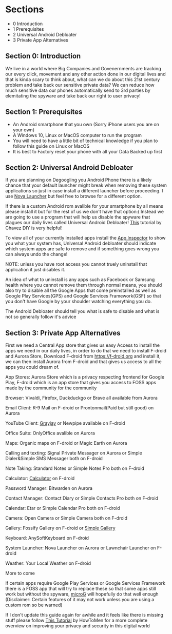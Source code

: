 # Sections

- 0 Introduction
- 1 Prerequisites
- 2 Universal Android Debloater
- 3 Private App Alternatives
## Section 0: Introduction

We live in a world where Big Companies and Govenernments are tracking our every click, movement and any other action done in our digital lives and that is kinda scary to think about, what can we do about this 21st century problem and take back our sensitive private data? We can reduce how much sensitive data our phones automatically send to 3rd parties by elemitating the spyware and take back our right to user privacy! 

## Section 1: Prerequisites
- An Android smartphone that you own (Sorry iPhone users you are on your own)
- A Windows 10, Linux or MacOS computer to run the program
- You will need to have a little bit of technical knowledge if you plan to follow this guide on Linux or MacOS
- It is best to Factory reset your phone with all your Data Backed up first

## Section 2: Universal Android Debloater

If you are planning on Degoogling you Android Phone there is a likely chance that your default launcher might break when removing these system applications so just in case install a different launcher before proceeding. I use [Nova Launcher](https://apkpure.com/nova-launcher/com.teslacoilsw.launcher) but feel free to browse for a different option.

If there is a custom Android rom avalible for your smartphone by all means please install it but for the rest of us we don't have that option:( Instead we are going to use a program that will help us disable the spyware that plagues our daily lives called Universal Android Debloater! [This](https://www.youtube.com/watch?v=z52_v0RFKp8) tutorial by Chavez DIY is very helpful!

To view all of your currently installed apps install the [App Inspector](https://apkpure.com/app-inspector/com.ubqsoft.sec01) to show you what your system has, Universal Android debloater should indicate which system apps are safe to remove and if something goes wrong you can always undo the change! 

NOTE: unless you have root access you cannot truely uninstall that application it just disables it. 

An idea of what to uninstall is any apps such as Facebook or Samsung health where you cannot remove them through normal means, you should also try to disable all the Google Apps that come preinstalled as well as Google Play Services(GPS) and Google Services Framework(GSF) so that you don't have Google by your shoulder watching everything you do.

The Android Debloater should tell you what is safe to disable and what is not so generally follow it's advice

## Section 3: Private App Alternatives

First we need a Central App store that gives us easy Access to install the apps we need in our daily lives, in order to do that we need to install F-droid and Aurora Store, Download F-droid from https://f-droid.org and install it, we can then install Aurora from F-droid and that gives us access to all the apps you could dream of.

App Stores: Aurora Store which is a privacy respecting frontend for Google Play, F-droid which is an app store that gives you access to FOSS apps made by the community for the community

Browser: Vivaldi, Firefox, Duckduckgo or Brave all available from Aurora

Email Client: K-9 Mail on F-droid or Prontonmail(Paid but still good) on Aurora

YouTube Client: [Grayjay](https://grayjay.app) or Newpipe available on F-droid

Office Suite: OnlyOffice avalible on Aurora

Maps: Organic maps on F-droid or Magic Earth on Aurora

Calling and texting: Signal Private Messager on Aurora or Simple Dialer&Simple SMS Messager both on F-droid

Note Taking: Standard Notes or Simple Notes Pro both on F-droid

Calculator: [Calculator](https://f-droid.org/en/packages/com.xlythe.calculator.material/) on F-droid

Password Manager: Bitwarden on Aurora

Contact Manager: Contact Diary or Simple Contacts Pro both on F-droid

Calendar: Etar or Simple Calendar Pro both on F-droid

Camera: Open Camera or Simple Camera both on F-droid

Gallery: Fossify Gallery on F-droid or [Simple Gallery](https://github.com/SimpleMobileTools/Simple-Gallery/releases)

Keyboard: AnySoftKeyboard on F-droid

System Launcher: Nova Launcher on Aurora or Lawnchair Launcher on F-droid

Weather: Your Local Weather on F-droid

More to come

If certain apps require Google Play Services or Google Services Framework there is a FOSS app that will try to replace these so that some apps still work but without the spyware, [microG](https://microg.org/download.html) will hopefully do that well enough (Disclaimer: Certain features of it may not work unless you are using a custom rom so be warned)

If I don't update this guide again for awhile and it feels like there is missing stuff please follow [This Tutorial](https://www.youtube.com/watch?v=RQUEgwgV99I) by HowToMen for a more complete overview on improving your privacy and security in this digital world

